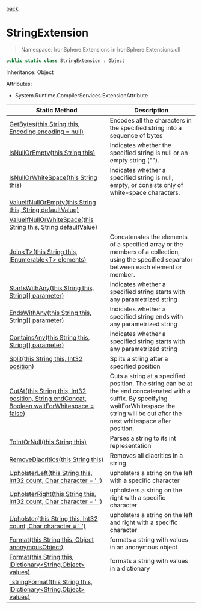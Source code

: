 ﻿[back](/IronSphere.Extensions/types)

# StringExtension

> Namespace: IronSphere.Extensions in  IronSphere.Extensions.dll



```csharp
public static class StringExtension : Object
```
Inheritance: Object



Attributes:
        
* System.Runtime.CompilerServices.ExtensionAttribute




| Static Method | Description |
| --- | --- |
| [GetBytes(this String this, Encoding encoding = null)](StringExtension_GetBytes(String,Encoding)) | Encodes all the characters in the specified string into a sequence of bytes |
| [IsNullOrEmpty(this String this)](StringExtension_IsNullOrEmpty(String)) | Indicates whether the specified string is null or an empty string (&quot;&quot;). |
| [IsNullOrWhiteSpace(this String this)](StringExtension_IsNullOrWhiteSpace(String)) | Indicates whether a specified string is null, empty, or consists only of white-space characters. |
| [ValueIfNullOrEmpty(this String this, String defaultValue)](StringExtension_ValueIfNullOrEmpty(String,String)) |  |
| [ValueIfNullOrWhiteSpace(this String this, String defaultValue)](StringExtension_ValueIfNullOrWhiteSpace(String,String)) |  |
| [Join&lt;T&gt;(this String this, IEnumerable&lt;T&gt; elements)](StringExtension_Join-T-(String,IEnumerable-T-)) | Concatenates the elements of a specified array or the members of a collection, using the specified separator between each element or member. |
| [StartsWithAny(this String this, String[] parameter)](StringExtension_StartsWithAny(String,String[])) | Indicates whether a specified string starts with any parametrized string |
| [EndsWithAny(this String this, String[] parameter)](StringExtension_EndsWithAny(String,String[])) | Indicates whether a specified string ends with any parametrized string |
| [ContainsAny(this String this, String[] parameter)](StringExtension_ContainsAny(String,String[])) | Indicates whether a specified string starts with any parametrized string |
| [Split(this String this, Int32 position)](StringExtension_Split(String,Int32)) | Splits a string after a specified position |
| [CutAt(this String this, Int32 position, String endConcat, Boolean waitForWhitespace = false)](StringExtension_CutAt(String,Int32,String,Boolean)) | Cuts a string at a specified position. The string can be at the end concatenated with a suffix. By specifying waitForWhitespace the string will be cut after the next whitespace after position. |
| [ToIntOrNull(this String this)](StringExtension_ToIntOrNull(String)) | Parses a string to its int representation |
| [RemoveDiacritics(this String this)](StringExtension_RemoveDiacritics(String)) | Removes all diacritics in a string |
| [UpholsterLeft(this String this, Int32 count, Char character = &#39; &#39;)](StringExtension_UpholsterLeft(String,Int32,Char)) | upholsters a string on the left with a specific character |
| [UpholsterRight(this String this, Int32 count, Char character = &#39; &#39;)](StringExtension_UpholsterRight(String,Int32,Char)) | upholsters a string on the right with a specific character |
| [Upholster(this String this, Int32 count, Char character = &#39; &#39;)](StringExtension_Upholster(String,Int32,Char)) | upholsters a string on the left and right with a specific character |
| [Format(this String this, Object anonymousObject)](StringExtension_Format(String,Object)) | formats a string with values in an anonymous object |
| [Format(this String this, IDictionary&lt;String,Object&gt; values)](StringExtension_Format(String,IDictionary-String,Object-)) | formats a string with values in a dictionary |
| [_stringFormat(this String this, IDictionary&lt;String,Object&gt; values)](StringExtension__stringFormat(String,IDictionary-String,Object-)) |  |
